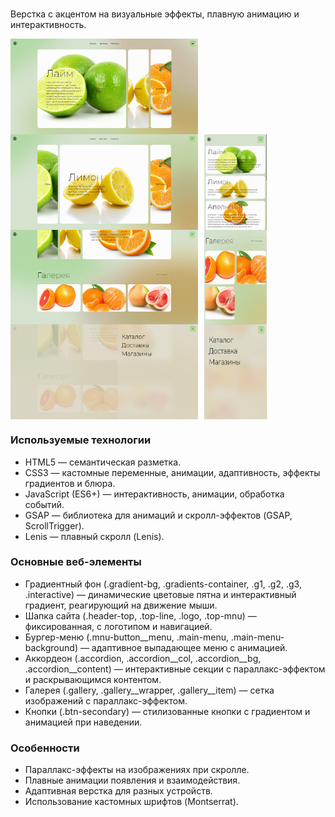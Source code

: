 # 

Верстка с акцентом на визуальные эффекты, плавную анимацию и интерактивность.

<div style="display: flex; flex-wrap: wrap;">
  <img src="README.png/1.png" alt="Изображение 1" style="width: 300px; margin-right: 10px;">
  <img src="README.png/2.png" alt="Изображение 2" style="width: 300px; margin-right: 10px;">
  <img src="README.png/3.png" alt="Изображение 3" style="width: 100px; margin-right: 10px;">
  <img src="README.png/4.png" alt="Изображение 4" style="width: 300px; margin-right: 10px;">
  <img src="README.png/5.png" alt="Изображение 5" style="width: 100px; margin-right: 10px;">
  <img src="README.png/6.png" alt="Изображение 6" style="width: 300px; margin-right: 10px;">
  <img src="README.png/7.png" alt="Изображение 7" style="width: 100px;">
</div>


### Используемые технологии
-	HTML5 — семантическая разметка.
-	CSS3 — кастомные переменные, анимации, адаптивность, эффекты градиентов и блюра.
-	JavaScript (ES6+) — интерактивность, анимации, обработка событий.
-	GSAP — библиотека для анимаций и скролл-эффектов (GSAP, ScrollTrigger).
-	Lenis — плавный скролл (Lenis).

### Основные веб-элементы
-	Градиентный фон (.gradient-bg, .gradients-container, .g1, .g2, .g3, .interactive) — динамические цветовые пятна и интерактивный градиент, реагирующий на движение мыши.
-	Шапка сайта (.header-top, .top-line, .logo, .top-mnu) — фиксированная, с логотипом и навигацией.
-	Бургер-меню (.mnu-button__menu, .main-menu, .main-menu-background) — адаптивное выпадающее меню с анимацией.
-	Аккордеон (.accordion, .accordion__col, .accordion__bg, .accordion__content) — интерактивные секции с параллакс-эффектом и раскрывающимся контентом.
-	Галерея (.gallery, .gallery__wrapper, .gallery__item) — сетка изображений с параллакс-эффектом.
-	Кнопки (.btn-secondary) — стилизованные кнопки с градиентом и анимацией при наведении.

### Особенности
-	Параллакс-эффекты на изображениях при скролле.
-	Плавные анимации появления и взаимодействия.
-	Адаптивная верстка для разных устройств.
-	Использование кастомных шрифтов (Montserrat).
